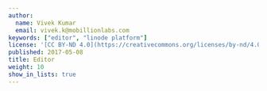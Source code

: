 ```yaml
---
author:
  name: Vivek Kumar
  email: vivek.k@mobillionlabs.com
keywords: ["editor", "linode platform"]
license: '[CC BY-ND 4.0](https://creativecommons.org/licenses/by-nd/4.0)'
published: 2017-05-08
title: Editor
weight: 10
show_in_lists: true
---
```

